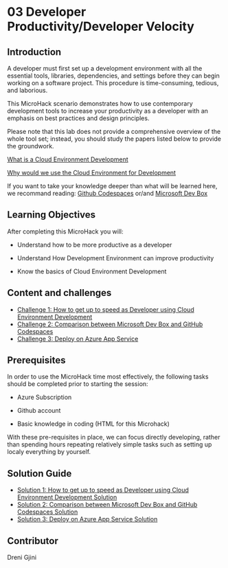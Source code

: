 # **03 Developer Productivity/Developer Velocity**

## Introduction

A developer must first set up a development environment with all the essential tools, libraries, dependencies, and settings before they can begin working on a software project. This procedure is time-consuming, tedious, and laborious.

This MicroHack scenario demonstrates how to use contemporary development tools to increase your productivity as a developer with an emphasis on best practices and design principles.

Please note that this lab does not provide a comprehensive overview of the whole tool set; instead, you should study the papers listed below to provide the groundwork.

[What is a Cloud Environment Development](https://www.cloudshare.com/virtual-it-labs-glossary/cloud-development-environment/) 

[Why would we use the Cloud Environment for Development](https://www.itprotoday.com/development-techniques-and-management/who-needs-or-doesn-t-need-cloud-ides) 

 

If you want to take your knowledge deeper than what will be learned here, we recommand reading: 
[Github Codespaces](https://docs.github.com/en/codespaces) or/and  [Microsoft Dev Box](https://learn.microsoft.com/en-us/azure/dev-box/) 


## Learning Objectives

After completing this MicroHack you will: 

- Understand how to be more productive as a developer  

- Understand How Development Environment can improve productivity 

- Know the basics of Cloud Environment Development 

## **Content and challenges**

- [Challenge 1: How to get up to speed as Developer using Cloud Environment Development](challenges/01-How-to-get-up-to-speed-as-Developer-using-Cloud-Environment-Development.md)
- [Challenge 2: Comparison between Microsoft Dev Box and GitHub Codespaces](challenges/02-Comparison-between-Microsoft-Dev-Box-and-Github-Codespaces.md)
- [Challenge 3: Deploy on Azure App Service](challenges/03-Deploy-on-Azure-App-Service.md)

## Prerequisites

In order to use the MicroHack time most effectively, the following tasks should be completed prior to starting the session: 

- Azure Subscription 

- Github account 

- Basic knowledge in coding (HTML for this Microhack) 

With these pre-requisites in place, we can focus directly developing, rather than spending hours repeating relatively simple tasks such as setting up localy everything by yourself. 

## **Solution Guide**

- [Solution 1: How to get up to speed as Developer using Cloud Environment Development Solution](solutionguide/01-How-to-get-up-to-speed-as-Developer-using-Cloud-Environment-Development-Solution.md)
- [Solution 2: Comparison between Microsoft Dev Box and GitHub Codespaces Solution](solutionguide/02-Comparison-between-Microsoft-Dev-Box-and-Github-Codespaces-Solution.md)
- [Solution 3: Deploy on Azure App Service Solution](solutionguide/03-Deploy-on-Azure-App-Service-Solution.md)


## Contributor 

Dreni Gjini 


